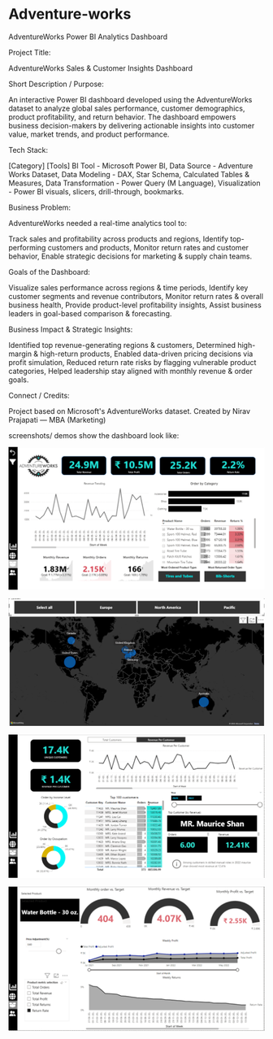 # Adventure-works
AdventureWorks Power BI Analytics Dashboard

Project Title:

AdventureWorks Sales & Customer Insights Dashboard

Short Description / Purpose:

An interactive Power BI dashboard developed using the AdventureWorks dataset to analyze global sales performance, customer demographics, product profitability, and return behavior. The dashboard empowers business decision-makers by delivering actionable insights into customer value, market trends, and product performance.

Tech Stack:

[Category]  	        [Tools]
BI Tool	-              Microsoft Power BI,
Data Source	-          Adventure Works Dataset,
Data Modeling	-        DAX, Star Schema, Calculated Tables & Measures,
Data Transformation	-  Power Query (M Language),
Visualization -	        Power BI visuals, slicers, drill-through, bookmarks.

Business Problem:

AdventureWorks needed a real-time analytics tool to:

Track sales and profitability across products and regions,
Identify top-performing customers and products,
Monitor return rates and customer behavior,
Enable strategic decisions for marketing & supply chain teams.

Goals of the Dashboard:

Visualize sales performance across regions & time periods,
Identify key customer segments and revenue contributors,
Monitor return rates & overall business health,
Provide product-level profitability insights,
Assist business leaders in goal-based comparison & forecasting.

Business Impact & Strategic Insights:

Identified top revenue-generating regions & customers,
Determined high-margin & high-return products,
Enabled data-driven pricing decisions via profit simulation,
Reduced return rate risks by flagging vulnerable product categories,
Helped leadership stay aligned with monthly revenue & order goals.

Connect / Credits:

Project based on Microsoft's AdventureWorks dataset.
Created by Nirav Prajapati — MBA (Marketing) 

screenshots/ demos
show the dashboard look like:

![EXECUTIVE DASH](https://github.com/niravprajapati2001/Adventure-works/blob/main/EXECUTIVE%20DASH.png)

![Region wise distribution](https://github.com/niravprajapati2001/Adventure-works/blob/main/Region%20wise%20distribution.png)

![Customer details](https://github.com/niravprajapati2001/Adventure-works/blob/main/Customer%20details.png)

![Product details](https://github.com/niravprajapati2001/Adventure-works/blob/main/Product%20details.png)
